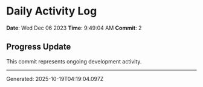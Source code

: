 # Daily Activity Log

**Date**: Wed Dec 06 2023
**Time**: 9:49:04 AM
**Commit**: 2

## Progress Update

This commit represents ongoing development activity.

---
Generated: 2025-10-19T04:19:04.097Z
